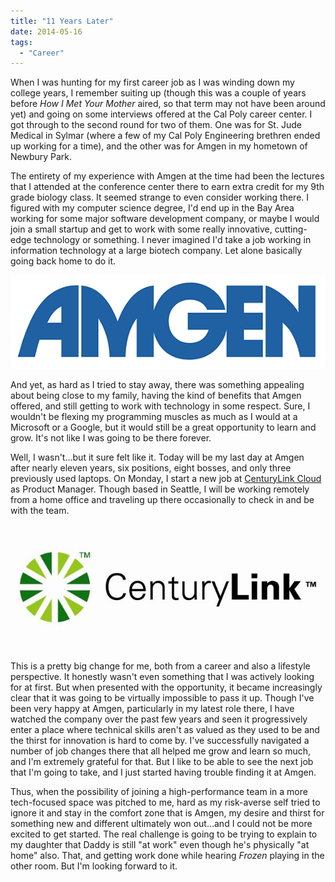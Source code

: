 ```yaml
---
title: "11 Years Later"
date: 2014-05-16
tags: 
  - "Career"
---
```


When I was hunting for my first career job as I was winding down my college years, I remember suiting up (though this was a couple of years before _How I Met Your Mother_ aired, so that term may not have been around yet) and going on some interviews offered at the Cal Poly career center. I got through to the second round for two of them. One was for St. Jude Medical in Sylmar (where a few of my Cal Poly Engineering brethren ended up working for a time), and the other was for Amgen in my hometown of Newbury Park.

The entirety of my experience with Amgen at the time had been the lectures that I attended at the conference center there to earn extra credit for my 9th grade biology class. It seemed strange to even consider working there. I figured with my computer science degree, I'd end up in the Bay Area working for some major software development company, or maybe I would join a small startup and get to work with some really innovative, cutting-edge technology or something. I never imagined I'd take a job working in information technology at a large biotech company. Let alone basically going back home to do it.

[![](images/amgen-logo.jpg)](http://www.amgen.com)

And yet, as hard as I tried to stay away, there was something appealing about being close to my family, having the kind of benefits that Amgen offered, and still getting to work with technology in some respect. Sure, I wouldn't be flexing my programming muscles as much as I would at a Microsoft or a Google, but it would still be a great opportunity to learn and grow. It's not like I was going to be there forever.

Well, I wasn't...but it sure felt like it. Today will be my last day at Amgen after nearly eleven years, six positions, eight bosses, and only three previously used laptops. On Monday, I start a new job at [CenturyLink Cloud](http://www.centurylinkcloud.com) as Product Manager. Though based in Seattle, I will be working remotely from a home office and traveling up there occasionally to check in and be with the team.

[![](images/Century_Link.jpg)](http://www.centurylinkcloud.com)

This is a pretty big change for me, both from a career and also a lifestyle perspective. It honestly wasn't even something that I was actively looking for at first. But when presented with the opportunity, it became increasingly clear that it was going to be virtually impossible to pass it up. Though I've been very happy at Amgen, particularly in my latest role there, I have watched the company over the past few years and seen it progressively enter a place where technical skills aren't as valued as they used to be and the thirst for innovation is hard to come by. I've successfully navigated a number of job changes there that all helped me grow and learn so much, and I'm extremely grateful for that. But I like to be able to see the next job that I'm going to take, and I just started having trouble finding it at Amgen.

Thus, when the possibility of joining a high-performance team in a more tech-focused space was pitched to me, hard as my risk-averse self tried to ignore it and stay in the comfort zone that is Amgen, my desire and thirst for something new and different ultimately won out...and I could not be more excited to get started. The real challenge is going to be trying to explain to my daughter that Daddy is still "at work" even though he's physically "at home" also. That, and getting work done while hearing _Frozen_ playing in the other room. But I'm looking forward to it.
